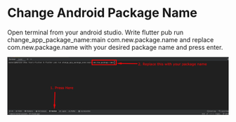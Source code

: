 # Change Android Package Name


Open terminal from your android studio.
Write flutter pub run change_app_package_name:main com.new.package.name and replace com.new.package.name with your desired package name and press enter.


![FacultyLMS](../assets/faculty/change-android-package-name.png)
